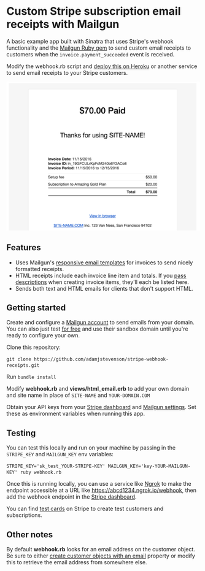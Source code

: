 # Custom Stripe subscription email receipts with Mailgun

A basic example app built with Sinatra that uses Stripe's webhook functionality and the [Mailgun Ruby gem](https://github.com/mailgun/mailgun-ruby) to send custom email receipts to customers when the `invoice.payment_succeeded` event is received.

Modify the webhook.rb script and [deploy this on Heroku](https://devcenter.heroku.com/articles/rack) or another service to send email receipts to your Stripe customers. 

![Example receipt](/receipt_html.png)

## Features

* Uses Mailgun's [responsive email templates](http://blog.mailgun.com/transactional-html-email-templates/) for invoices to send nicely formatted receipts. 
* HTML receipts include each invoice line item and totals. If you [pass descriptions](https://stripe.com/docs/api#create_invoiceitem-description) when creating invoice items, they'll each be listed here.
* Sends both text and HTML emails for clients that don't support HTML.

## Getting started

Create and configure a [Mailgun account](https://mailgun.com/signup) to send emails from your domain. You can also just test [for free](https://www.mailgun.com/pricing) and use their sandbox domain until you're ready to configure your own.

Clone this repository:
```
git clone https://github.com/adamjstevenson/stripe-webhook-receipts.git
```

Run `bundle install`

Modify **webhook.rb** and **views/html_email.erb** to add your own domain and site name in place of `SITE-NAME` and `YOUR-DOMAIN.COM`

Obtain your API keys from your [Stripe dashboard](https://dashboard.stripe.com/account/apikeys) and [Mailgun settings](https://mailgun.com/app/domains). Set these as environment variables when running this app. 

## Testing

You can test this locally and run on your machine by passing in the `STRIPE_KEY` and `MAILGUN_KEY` env variables:

```
STRIPE_KEY='sk_test_YOUR-STRIPE-KEY' MAILGUN_KEY='key-YOUR-MAILGUN-KEY' ruby webhook.rb
```

Once this is running locally, you can use a service like [Ngrok](https://ngrok.com) to make the endpoint accessible at a URL like https://abcd1234.ngrok.io/webhook, then add the webhook endpoint in the [Stripe dashboard](https://dashboard.stripe.com/account/webhooks). 

You can find [test cards](https://stripe.com/docs/testing) on Stripe to create test customers and subscriptions. 

## Other notes

By default **webhook.rb** looks for an email address on the customer object. Be sure to either [create customer objects with an email](https://stripe.com/docs/api#create_customer-email) property or modify this to retrieve the email address from somewhere else. 